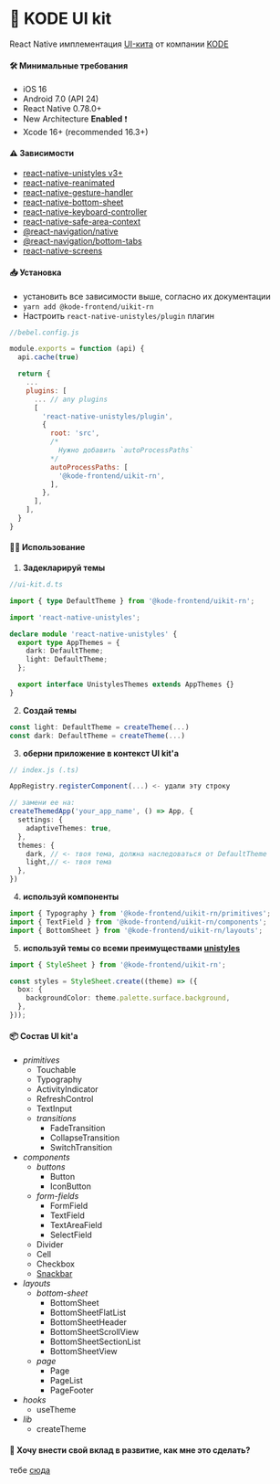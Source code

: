 # 💅 KODE UI kit

React Native имплементация [UI-кита](https://www.figma.com/design/lAtx3eLh9DZcY8QJhnyavC/KODE-UI) от компании [KODE](https://kode.ru)

#### 🛠️ Минимальные требования

- iOS 16
- Android 7.0 (API 24)
- React Native 0.78.0+
- New Architecture **Enabled** ❗
- Xcode 16+ (recommended 16.3+)

#### ⚠️ Зависимости

- [react-native-unistyles v3+](https://www.unistyl.es)
- [react-native-reanimated](https://docs.swmansion.com/react-native-reanimated/)
- [react-native-gesture-handler](https://docs.swmansion.com/react-native-gesture-handler/)
- [react-native-bottom-sheet](https://gorhom.dev/react-native-bottom-sheet/)
- [react-native-keyboard-controller](https://kirillzyusko.github.io/react-native-keyboard-controller/)
- [react-native-safe-area-context](https://www.npmjs.com/package/react-native-safe-area-context)
- [@react-navigation/native](https://reactnavigation.org)
- [@react-navigation/bottom-tabs](https://reactnavigation.org/docs/bottom-tab-navigator/)
- [react-native-screens](https://www.npmjs.com/package/react-native-screens)

#### 📥 Установка

- установить все зависимости выше, согласно их документации
- `yarn add @kode-frontend/uikit-rn`
- Настроить `react-native-unistyles/plugin` плагин

```js
//bebel.config.js

module.exports = function (api) {
  api.cache(true)

  return {
    ...
    plugins: [
      ... // any plugins
      [
        'react-native-unistyles/plugin',
        {
          root: 'src',
          /*
            Нужно добавить `autoProcessPaths`
          */
          autoProcessPaths: [
            '@kode-frontend/uikit-rn',
          ],
        },
      ],
    ],
  }
}
```

#### 🧑‍💻 Использование

1. **Задекларируй темы**

```ts
//ui-kit.d.ts

import { type DefaultTheme } from '@kode-frontend/uikit-rn';

import 'react-native-unistyles';

declare module 'react-native-unistyles' {
  export type AppThemes = {
    dark: DefaultTheme;
    light: DefaultTheme;
  };

  export interface UnistylesThemes extends AppThemes {}
}
```

2. **Создай темы**

```ts
const light: DefaultTheme = createTheme(...)
const dark: DefaultTheme = createTheme(...)
```

3. **оберни приложение в контекст UI kit'а**

```ts
// index.js (.ts)

AppRegistry.registerComponent(...) <- удали эту строку

// замени ее на:
createThemedApp('your_app_name', () => App, {
  settings: {
    adaptiveThemes: true,
  },
  themes: {
    dark, // <- твоя тема, должна наследоваться от DefaultTheme
    light,// <- твоя тема
  },
})
```

4. **используй компоненты**

```ts
import { Typography } from '@kode-frontend/uikit-rn/primitives';
import { TextField } from '@kode-frontend/uikit-rn/components';
import { BottomSheet } from '@kode-frontend/uikit-rn/layouts';
```

5. **используй темы со всеми преимуществами [unistyles](https://www.unistyl.es)**

```ts
import { StyleSheet } from '@kode-frontend/uikit-rn';

const styles = StyleSheet.create((theme) => ({
  box: {
    backgroundColor: theme.palette.surface.background,
  },
}));
```

#### 📦 Состав UI kit'а

- _primitives_
  - Touchable
  - Typography
  - ActivityIndicator
  - RefreshControl
  - TextInput
  - _transitions_
    - FadeTransition
    - CollapseTransition
    - SwitchTransition
- _components_
  - _buttons_
    - Button
    - IconButton
  - _form-fields_
    - FormField
    - TextField
    - TextAreaField
    - SelectField
  - Divider
  - Cell
  - Checkbox
  - [Snackbar](./docs/components/snackbar.md)
- _layouts_
  - _bottom-sheet_
    - BottomSheet
    - BottomSheetFlatList
    - BottomSheetHeader
    - BottomSheetScrollView
    - BottomSheetSectionList
    - BottomSheetView
  - _page_
    - Page
    - PageList
    - PageFooter
- _hooks_
  - useTheme
- _lib_
  - createTheme

#### 🚀 Хочу внести свой вклад в развитие, как мне это сделать?

тебе [сюда](./docs/development.md)
